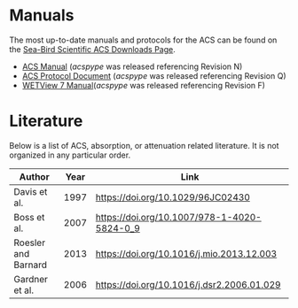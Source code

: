 # Manuals
The most up-to-date manuals and protocols for the ACS can be found on the [Sea-Bird Scientific ACS Downloads Page](https://www.seabird.com/ac-s-spectral-absorption-and-attenuation-sensor/product-downloads?id=60762467715).
- [ACS Manual](https://www.seabird.com/asset-get.download.jsa?id=69833849025) (*acspype* was released referencing Revision N)
- [ACS Protocol Document](https://www.seabird.com/asset-get.download.jsa?id=69833849025) (*acspype* was released referencing Revision Q)
- [WETView 7 Manual](https://www.seabird.com/asset-get.download.jsa?id=69833849025)(*acspype* was released referencing Revision F)




# Literature
Below is a list of ACS, absorption, or attenuation related literature. It is not organized in any particular order.

| Author | Year | Link | 
|-------|------|------|
| Davis et al. | 1997 | https://doi.org/10.1029/96JC02430 |
| Boss et al. | 2007 | https://doi.org/10.1007/978-1-4020-5824-0_9 |
| Roesler and Barnard | 2013 | https://doi.org/10.1016/j.mio.2013.12.003 | 
| Gardner et al. | 2006 | https://doi.org/10.1016/j.dsr2.2006.01.029 |

